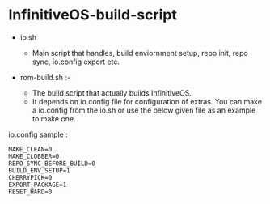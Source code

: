 # InfinitiveOS-build-script

* io.sh
  * Main script that handles, build enviornment setup, repo init, repo sync, io.config export etc.

* rom-build.sh :-
  * The build script that actually builds InfinitiveOS.
  * It depends on io.config file for configuration of extras. You can make a io.config from the io.sh or use the below given file as an example to make one.

io.config sample :
```
MAKE_CLEAN=0
MAKE_CLOBBER=0
REPO_SYNC_BEFORE_BUILD=0
BUILD_ENV_SETUP=1
CHERRYPICK=0
EXPORT_PACKAGE=1
RESET_HARD=0
```
